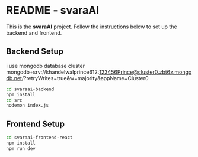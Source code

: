 # README - svaraAI

This is the **svaraAI** project. Follow the instructions below to set up the backend and frontend.

## Backend Setup
i use mongodb database cluster mongodb+srv://khandelwalprince612:123456Prince@cluster0.zbt6z.mongodb.net/?retryWrites=true&w=majority&appName=Cluster0
```bash
cd svaraai-backend
npm install
cd src
nodemon index.js
```

## Frontend Setup

```bash
cd svaraai-frontend-react
npm install
npm run dev
```
